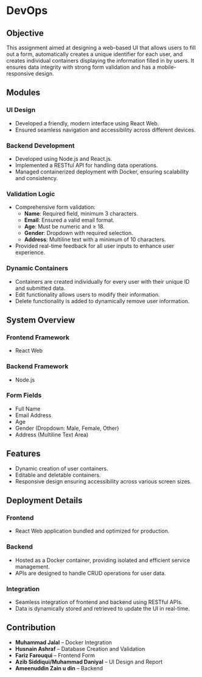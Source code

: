 # DevOps

## Objective
This assignment aimed at designing a web-based UI that allows users to fill out a form, automatically creates a unique identifier for each user, and creates individual containers displaying the information filled in by users. It ensures data integrity with strong form validation and has a mobile-responsive design.

## Modules

### UI Design
- Developed a friendly, modern interface using React Web.
- Ensured seamless navigation and accessibility across different devices.

### Backend Development
- Developed using Node.js and React.js.
- Implemented a RESTful API for handling data operations.
- Managed containerized deployment with Docker, ensuring scalability and consistency.

### Validation Logic
- Comprehensive form validation:
  - **Name**: Required field, minimum 3 characters.
  - **Email**: Ensured a valid email format.
  - **Age**: Must be numeric and ≥ 18.
  - **Gender**: Dropdown with required selection.
  - **Address**: Multiline text with a minimum of 10 characters.
- Provided real-time feedback for all user inputs to enhance user experience.

### Dynamic Containers
- Containers are created individually for every user with their unique ID and submitted data.
- Edit functionality allows users to modify their information.
- Delete functionality is added to dynamically remove user information.

## System Overview

### Frontend Framework
- React Web

### Backend Framework
- Node.js

### Form Fields
- Full Name
- Email Address
- Age
- Gender (Dropdown: Male, Female, Other)
- Address (Multiline Text Area)

## Features
- Dynamic creation of user containers.
- Editable and deletable containers.
- Responsive design ensuring accessibility across various screen sizes.

## Deployment Details

### Frontend
- React Web application bundled and optimized for production.

### Backend
- Hosted as a Docker container, providing isolated and efficient service management.
- APIs are designed to handle CRUD operations for user data.

### Integration
- Seamless integration of frontend and backend using RESTful APIs.
- Data is dynamically stored and retrieved to update the UI in real-time.

## Contribution
- **Muhammad Jalal** – Docker Integration
- **Husnain Ashraf** – Database Creation and Validation
- **Fariz Farouqui** – Frontend Form
- **Azib Siddiqui/Muhammad Daniyal** – UI Design and Report
- **Ameenuddin Zain u din** – Backend

